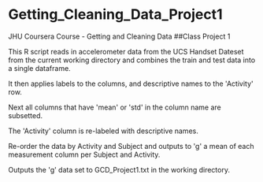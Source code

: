 # Getting_Cleaning_Data_Project1
JHU Coursera Course - Getting and Cleaning Data 
##Class Project 1


This R script reads in accelerometer data from the UCS Handset Dateset
from the current working directory and combines the train and test data 
into a single dataframe.

It then applies labels to the columns, and descriptive names
to the 'Activity' row.

Next all columns that have 'mean' or 'std' in the column name are subsetted.

The 'Activity' column is re-labeled with descriptive names.

Re-order the data by Activity and Subject and outputs to 'g' 
a mean of each measurement column per Subject and Activity.

Outputs the 'g' data set to GCD_Project1.txt in the working directory.